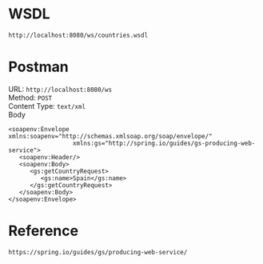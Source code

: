 
# WSDL

    http://localhost:8080/ws/countries.wsdl
    
# Postman

URL: `http://localhost:8080/ws`<br>
Method: `POST`<br>
Content Type: `text/xml`<br>
Body

    <soapenv:Envelope xmlns:soapenv="http://schemas.xmlsoap.org/soap/envelope/"
    				  xmlns:gs="http://spring.io/guides/gs-producing-web-service">
       <soapenv:Header/>
       <soapenv:Body>
          <gs:getCountryRequest>
             <gs:name>Spain</gs:name>
          </gs:getCountryRequest>
       </soapenv:Body>
    </soapenv:Envelope>


# Reference

    https://spring.io/guides/gs/producing-web-service/